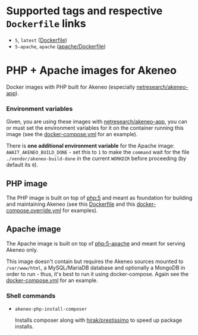 # Supported tags and respective `Dockerfile` links

- `5`, `latest` ([Dockerfile](https://github.com/netresearch/docker-akeneo-php/blob/master/5/Dockerfile))
- `5-apache`, `apache` ([apache/Dockerfile](https://github.com/netresearch/docker-akeneo-php/blob/master/5/apache/Dockerfile))

# PHP + Apache images for Akeneo

Docker images with PHP built for Akeneo (especially [netresearch/akeneo-app](https://hub.docker.com/r/netresearch/akeneo-app/)).

### Environment variables

Given, you are using these images with [netresearch/akeneo-app](https://hub.docker.com/r/netresearch/akeneo-app/), you can or must set the environment variables for it on the container running this image (see the [docker-compose.yml](https://github.com/netresearch/docker-akeneo-php/blob/master/docker-compose.yml) for an example).

There is **one additional environment variable** for the Apache image: `AWAIT_AKENEO_BUILD_DONE` - set this to `1` to make the `command` wait for the file  `./vendor/akeneo-build-done` in the current `WORKDIR` before proceeding (by default its `0`).

## PHP image

The PHP image is built on top of [php:5](https://hub.docker.com/r/library/php/)  and meant as foundation for building and maintaining Akeneo (see this [Dockerfile](https://github.com/netresearch/docker-akeneo-app/blob/master/Dockerfile) and this [docker-compose.override.yml](https://github.com/netresearch/docker-akeneo-app/blob/master/docker-compose.override.yml) for examples).


## Apache image

The Apache image is built on top of [php:5-apache](https://hub.docker.com/r/library/php/) and meant for serving Akeneo only.

This image doesn't contain but requires the Akeneo sources mounted to `/var/www/html`, a MySQL/MariaDB database and optionally a MongoDB in order to run - thus, it's best to run it using docker-compose. Again see the [docker-compose.yml](https://github.com/netresearch/docker-akeneo-php/blob/master/docker-compose.yml) for an example.

### Shell commands
     
- `akeneo-php-install-composer`

    Installs composer along with [hirak/prestissimo](https://github.com/hirak/prestissimo) to speed up package installs.